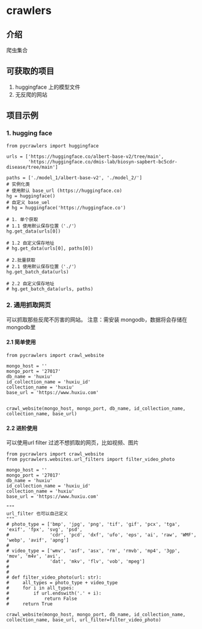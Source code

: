 # crawlers

## 介绍
爬虫集合

## 可获取的项目

1. huggingface 上的模型文件
2. 无反爬的网站


## 项目示例

### 1.  hugging face



    from pycrawlers import huggingface

    urls = ['https://huggingface.co/albert-base-v2/tree/main',
            'https://huggingface.co/dmis-lab/biosyn-sapbert-bc5cdr-disease/tree/main']
    
    paths = ['./model_1/albert-base-v2', './model_2/']
    # 实例化类
    # 使用默认 base_url (https://huggingface.co)
    hg = huggingface()
    # 自定义 base_uel
    # hg = huggingface('https://huggingface.co')
    
    # 1. 单个获取
    # 1.1 使用默认保存位置（'./'）
    hg.get_data(urls[0])
    
    # 1.2 自定义保存地址
    # hg.get_data(urls[0], paths[0])
    
    # 2.批量获取
    # 2.1 使用默认保存位置（'./'）
    hg.get_batch_data(urls)
    
    # 2.2 自定义保存地址
    # hg.get_batch_data(urls, paths)

### 2.  通用抓取网页
可以抓取那些反爬不厉害的网站。
注意：需安装 mongodb，数据将会存储在 mongodb里

#### 2.1  简单使用


    from pycrawlers import crawl_website

    mongo_host = ''
    mongo_port = '27017'
    db_name = 'huxiu'
    id_collection_name = 'huxiu_id'
    collection_name = 'huxiu'
    base_url = 'https://www.huxiu.com'
    
    
    crawl_website(mongo_host, mongo_port, db_name, id_collection_name, collection_name, base_url)

#### 2.2  进阶使用
可以使用url filter 过滤不想抓取的网页，比如视频、图片


    from pycrawlers import crawl_website
    from pycrawlers.websites.url_filters import filter_video_photo

    mongo_host = ''
    mongo_port = '27017'
    db_name = 'huxiu'
    id_collection_name = 'huxiu_id'
    collection_name = 'huxiu'
    base_url = 'https://www.huxiu.com'
    
    """
    url_filter 也可以自己定义
    """
    # photo_type = ['bmp', 'jpg', 'png', 'tif', 'gif', 'pcx', 'tga', 'exif', 'fpx', 'svg', 'psd',
    #               'cdr', 'pcd', 'dxf', 'ufo', 'eps', 'ai', 'raw', 'WMF', 'webp', 'avif', 'apng']
    # 
    # video_type = ['wmv', 'asf', 'asx', 'rm', 'rmvb', 'mp4', '3gp', 'mov', 'm4v', 'avi',
    #               'dat', 'mkv', 'flv', 'vob', 'mpeg']
    # 
    # 
    # def filter_video_photo(url: str):
    #     all_types = photo_type + video_type
    #     for i in all_types:
    #         if url.endswith('.' + i):
    #             return False
    #     return True
      
    crawl_website(mongo_host, mongo_port, db_name, id_collection_name, collection_name, base_url, url_filter=filter_video_photo)


